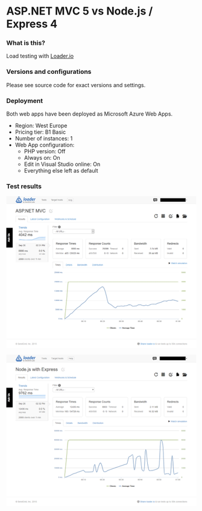 # ASP.NET MVC 5 vs Node.js / Express 4

### What is this?

Load testing with [Loader.io](https://loader.io)

### Versions and configurations

Please see source code for exact versions and settings.

### Deployment

Both web apps have been deployed as Microsoft Azure Web Apps. 

- Region: West Europe
- Pricing tier: B1 Basic
- Number of instances: 1
- Web App configuration:
  - PHP version: Off
  - Always on: On
  - Edit in Visual Studio online: On
  - Everything else left as default

### Test results

![ASP.NET MVC load test results](https://raw.githubusercontent.com/adam-szabo/aspnetvsnode/master/images/aspnet.png)

![Node.js / Express load test results](https://raw.githubusercontent.com/adam-szabo/aspnetvsnode/master/images/node.png)

